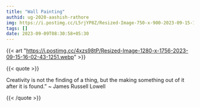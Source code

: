 ```yaml
---
title: "Wall Painting"
authid: ug-2020-aashish-rathore
img: https://i.postimg.cc/L5rjYP8Z/Resized-Image-750-x-900-2023-09-15-17-48-34-1878.webp
tags: [] 
date: 2023-09-09T08:30:58+05:30
---
```


{{< art "https://i.postimg.cc/4xzs98tP/Resized-Image-1280-x-1756-2023-09-15-16-02-43-1251.webp" >}}

{{< quote >}}

Creativity is not the finding of a thing, but the making something out of it after it is found.” ~ James Russell Lowell


{{< /quote >}}
